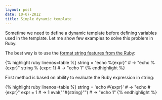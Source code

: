 ```yaml
---
layout: post
date: 10-07-2012
title: Simple dynamic template
---
```


Sometime we need to define a dynamic template before defining variables used in the template.
Let me show few examples to solve this problem in Ruby.

The best way is to use the [format string features from the Ruby](http://ruby-doc.org/core-2.0.0/String.html#method-i-25):

{% highlight ruby linenos=table %}
string = "echo %{expr}" # -> "echo %{expr}"
string % {expr: 1}      # -> "echo 1"
{% endhighlight %}


First method is based on ability to evaluate the Ruby expression in string:

{% highlight ruby linenos=table %}
string = 'echo #{expr}'  # -> "echo \#{expr}"
expr = 1                 # -> 1
eval("\"#{string}\"")    # -> "echo 1"
{% endhighlight %}

